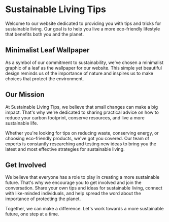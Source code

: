 <!--
Write me markdown content of website with wallpaper:

"A minimalist graphic of a leaf for an environmental or sustainable living website"

The header of the page should not be copy of the text but rather a real content of the website which is using this wallpaper.
-->

<!--font:"Open Sans"-->

# Sustainable Living Tips

Welcome to our website dedicated to providing you with tips and tricks for sustainable living. Our goal is to help you live a more eco-friendly lifestyle that benefits both you and the planet.

## Minimalist Leaf Wallpaper

As a symbol of our commitment to sustainability, we've chosen a minimalist graphic of a leaf as the wallpaper for our website. This simple yet beautiful design reminds us of the importance of nature and inspires us to make choices that protect the environment.

## Our Mission

At Sustainable Living Tips, we believe that small changes can make a big impact. That's why we're dedicated to sharing practical advice on how to reduce your carbon footprint, conserve resources, and live a more sustainable life.

Whether you're looking for tips on reducing waste, conserving energy, or choosing eco-friendly products, we've got you covered. Our team of experts is constantly researching and testing new ideas to bring you the latest and most effective strategies for sustainable living.

## Get Involved

We believe that everyone has a role to play in creating a more sustainable future. That's why we encourage you to get involved and join the conversation. Share your own tips and ideas for sustainable living, connect with like-minded individuals, and help spread the word about the importance of protecting the planet.

Together, we can make a difference. Let's work towards a more sustainable future, one step at a time.
